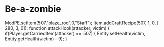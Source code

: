 Be-a-zombie
===========

  ModPE.setItem(507,"blaze_rod",0,"Staff");  Item.addCraftRecipe(507, 1, 0, [ 280, 3, 0]);  function attackHook(attacker, victim)  {  if(Player.getCarriedItem(attacker) == 507)  {  Entity.setHealth(victim, Entity.getHealth(victim) - 9);  } 
